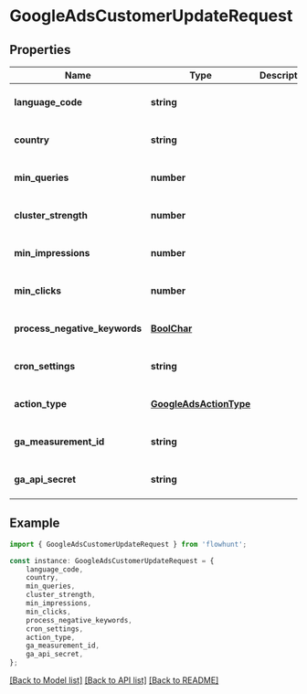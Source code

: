 # GoogleAdsCustomerUpdateRequest


## Properties

Name | Type | Description | Notes
------------ | ------------- | ------------- | -------------
**language_code** | **string** |  | [optional] [default to undefined]
**country** | **string** |  | [optional] [default to undefined]
**min_queries** | **number** |  | [optional] [default to undefined]
**cluster_strength** | **number** |  | [optional] [default to undefined]
**min_impressions** | **number** |  | [optional] [default to undefined]
**min_clicks** | **number** |  | [optional] [default to undefined]
**process_negative_keywords** | [**BoolChar**](BoolChar.md) |  | [optional] [default to undefined]
**cron_settings** | **string** |  | [optional] [default to undefined]
**action_type** | [**GoogleAdsActionType**](GoogleAdsActionType.md) |  | [optional] [default to undefined]
**ga_measurement_id** | **string** |  | [optional] [default to undefined]
**ga_api_secret** | **string** |  | [optional] [default to undefined]

## Example

```typescript
import { GoogleAdsCustomerUpdateRequest } from 'flowhunt';

const instance: GoogleAdsCustomerUpdateRequest = {
    language_code,
    country,
    min_queries,
    cluster_strength,
    min_impressions,
    min_clicks,
    process_negative_keywords,
    cron_settings,
    action_type,
    ga_measurement_id,
    ga_api_secret,
};
```

[[Back to Model list]](../README.md#documentation-for-models) [[Back to API list]](../README.md#documentation-for-api-endpoints) [[Back to README]](../README.md)

